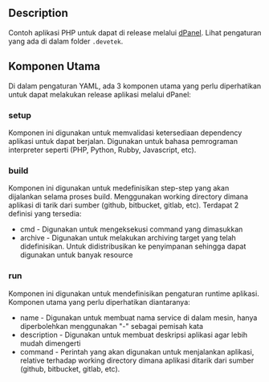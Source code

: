 ## Description

Contoh aplikasi PHP untuk dapat di release melalui [dPanel](https://cloud.terpusat.com/). Lihat pengaturan yang ada di dalam folder `.devetek`.

## Komponen Utama

Di dalam pengaturan YAML, ada 3 komponen utama yang perlu diperhatikan untuk dapat melakukan release aplikasi melalui dPanel:

### setup

Komponen ini digunakan untuk memvalidasi ketersediaan dependency aplikasi untuk dapat berjalan. Digunakan untuk bahasa pemrograman interpreter seperti (PHP, Python, Rubby, Javascript, etc).

### build

Komponen ini digunakan untuk medefinisikan step-step yang akan dijalankan selama proses build. Menggunakan working directory dimana aplikasi di tarik dari sumber (github, bitbucket, gitlab, etc). Terdapat 2 definisi yang tersedia:

- cmd - Digunakan untuk mengeksekusi command yang dimasukkan
- archive - Digunakan untuk melakukan archiving target yang telah didefinisikan. Untuk didistribusikan ke penyimpanan sehingga dapat digunakan untuk banyak resource

### run

Komponen ini digunakan untuk mendefinisikan pengaturan runtime aplikasi. Komponen utama yang perlu diperhatikan diantaranya:

- name - Digunakan untuk membuat nama service di dalam mesin, hanya diperbolehkan menggunakan "-" sebagai pemisah kata
- description - Digunakan untuk membuat deskripsi aplikasi agar lebih mudah dimengerti
- command - Perintah yang akan digunakan untuk menjalankan aplikasi, relative terhadap working directory dimana aplikasi ditarik dari sumber (github, bitbucket, gitlab, etc).
